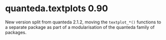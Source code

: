 # quanteda.textplots 0.90

New version split from quanteda 2.1.2, moving the `textplot_*()` functions to a separate package as part of a modularisation of the quanteda family of packages.
